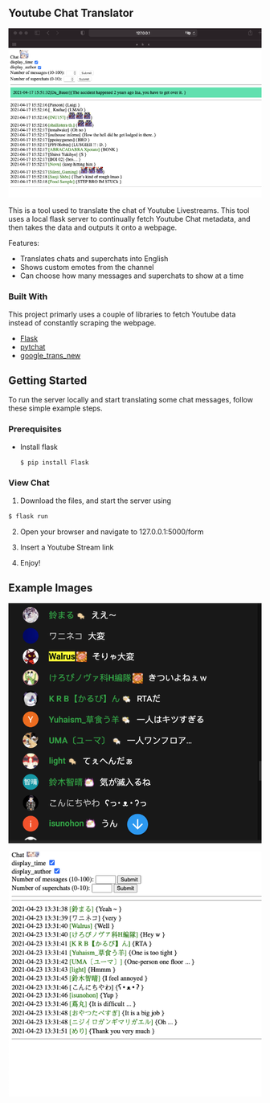 <!-- ABOUT THE PROJECT -->
## Youtube Chat Translator

![Example Image](./images/1.png)


This is a tool used to translate the chat of Youtube Livestreams. This tool uses a local flask server to continually fetch Youtube Chat metadata, and then takes the data and outputs it onto a webpage. 

Features:
* Translates chats and superchats into English
* Shows custom emotes from the channel
* Can choose how many messages and superchats to show at a time

### Built With

This project primarly uses a couple of libraries to fetch Youtube data instead of constantly scraping the webpage.
* [Flask](https://flask.palletsprojects.com/)
* [pytchat](https://pypi.org/project/pytchat/)
* [google_trans_new](https://pypi.org/project/google-trans-new/)

<!-- GETTING STARTED -->
## Getting Started

To run the server locally and start translating some chat messages, follow these simple example steps.

### Prerequisites

* Install flask
  ```sh
  $ pip install Flask
  ```

### View Chat

1. Download the files, and start the server using
  ```sh
  $ flask run
  ```
2. Open your browser and navigate to 127.0.0.1:5000/form
   
3. Insert a Youtube Stream link

4. Enjoy!

## Example Images

![Original Chat](./images/3.png)

![Translated Chat](./images/2.png)
